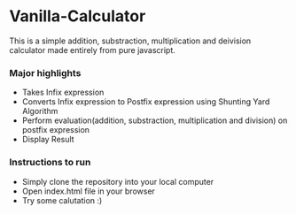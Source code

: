# Vanilla-Calculator
This is a simple addition, substraction, multiplication and deivision calculator made entirely from pure javascript. 

### Major highlights
- Takes Infix expression
- Converts Infix expression to Postfix expression using Shunting Yard Algorithm
- Perform evaluation(addition, substraction, multiplication and division) on postfix expression
- Display Result

### Instructions to run
- Simply clone the repository into your local computer
- Open index.html file in your browser
- Try some calutation :)
